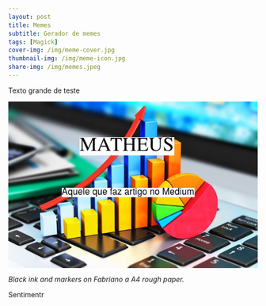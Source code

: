 ```yaml
---
layout: post
title: Memes
subtitle: Gerador de memes
tags: [Magick]
cover-img: /img/meme-cover.jpg
thumbnail-img: /img/meme-icon.jpg
share-img: /img/memes.jpeg
---
```


Texto grande de teste

<img src="/img/memes.jpeg" alt="Memes" align="center"/>

*Black ink and markers on Fabriano a A4 rough paper.*

Sentimentr



